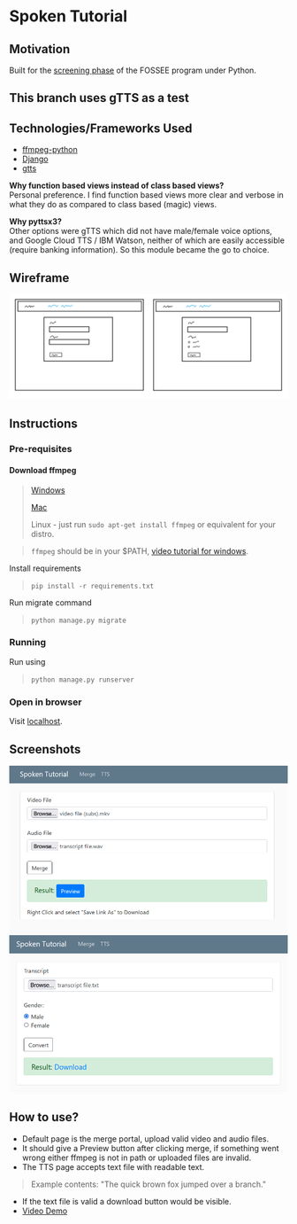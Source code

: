 # Spoken Tutorial

## Motivation
Built for the [screening phase](https://spoken-tutorial.org/stinternship2022/autogeneration/) of the FOSSEE program under Python.

## This branch uses gTTS as a test

## Technologies/Frameworks Used
- [ffmpeg-python](https://kkroening.github.io/ffmpeg-python/)
- [Django](https://www.djangoproject.com/)
- [gtts](https://gtts.readthedocs.io)

**Why function based views instead of class based views?**  
Personal preference. I find function based views more clear and verbose in what they do as compared to class based (magic) views.

**Why pyttsx3?**  
Other options were gTTS which did not have male/female voice options, and Google Cloud TTS / IBM Watson, neither of which are easily accessible (require banking information). So this module became the go to choice.

## Wireframe
![Wireframe](wireframe.png)

## Instructions

### Pre-requisites

#### Download ffmpeg
> [Windows](https://www.gyan.dev/ffmpeg/builds/ffmpeg-release-essentials.7z)
> 
> [Mac](https://evermeet.cx/ffmpeg/ffmpeg-5.0.7z)
>
> Linux - just run ```sudo apt-get install ffmpeg``` or equivalent for your distro.

>```ffmpeg``` should be in your $PATH, [video tutorial for windows](https://mega.nz/file/uQkiBZ7Z#A_pulEQLqvt98hANtbePO5g4nw2Wtoh0-f9Si1yJ-ss).


Install requirements
>```pip install -r requirements.txt```

Run migrate command
>```python manage.py migrate```

### Running
Run using
>```python manage.py runserver```

### Open in browser
Visit [localhost](http://localhost:8000).

## Screenshots
![ScreenShot1](ss1.PNG)
![ScreenShot2](ss2.PNG)

## How to use?
- Default page is the merge portal, upload valid video and audio files.
- It should give a Preview button after clicking merge, if something went wrong either ffmpeg is not in path or uploaded files are invalid.
- The TTS page accepts text file with readable text.
> Example contents: "The quick brown fox jumped over a branch."
- If the text file is valid a download button would be visible.
- [Video Demo](https://mega.nz/file/vMtSFDwa#vlJV-pZELTvoWmSrJn0K88Kv-siNRhe_hVkvIII2HNo)